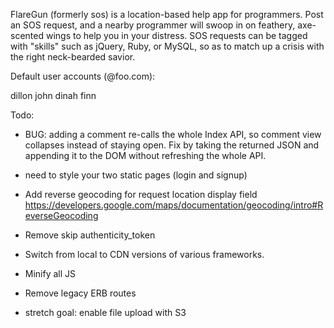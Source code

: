 FlareGun (formerly sos) is a location-based help app for programmers. Post an SOS request, and a nearby programmer will swoop in on feathery, axe-scented wings to help you in your distress. SOS requests can be tagged with "skills" such as jQuery, Ruby, or MySQL, so as to match up a crisis with the right neck-bearded savior.

Default user accounts (@foo.com):

dillon
john
dinah
finn

Todo:

* BUG: adding a comment re-calls the whole Index API, so comment view collapses instead of staying open. Fix by taking the returned JSON and appending it to the DOM without refreshing the whole API.

* need to style your two static pages (login and signup)

* Add reverse geocoding for request location display field https://developers.google.com/maps/documentation/geocoding/intro#ReverseGeocoding

* Remove skip authenticity_token

* Switch from local to CDN versions of various frameworks.

* Minify all JS

* Remove legacy ERB routes

* stretch goal: enable file upload with S3

